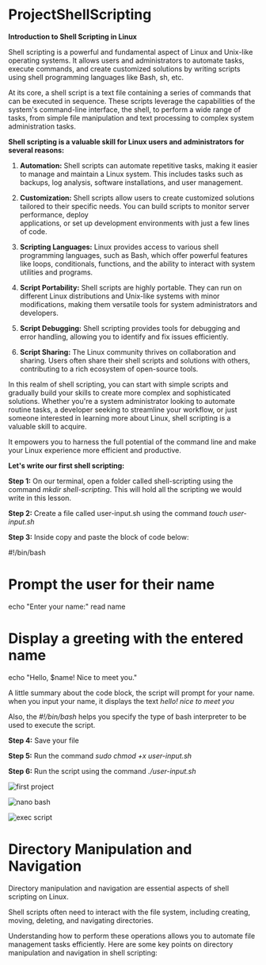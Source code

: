 # ProjectShellScripting

**Introduction to Shell Scripting in Linux**

Shell scripting is a powerful and fundamental aspect of Linux and Unix-like operating systems. 
It allows users and administrators to automate tasks, execute commands, and create customized solutions by writing scripts using shell programming languages like Bash, sh, etc.

At its core, a shell script is a text file containing a series of commands that can be executed in sequence. 
These scripts leverage the capabilities of the system's command-line interface, the shell, to perform a wide range of tasks, from simple file manipulation and text processing to complex system administration tasks.

**Shell scripting is a valuable skill for Linux users and administrators for several reasons:**

1. **Automation:** Shell scripts can automate repetitive tasks, making it easier to manage and maintain a Linux system.
   This includes tasks such as backups, log analysis, software installations, and user management.
   
2. **Customization:** Shell scripts allow users to create customized solutions tailored to their specific needs. You can build scripts to monitor server performance, deploy     
   applications, or set up development environments with just a few lines of code.

3. **Scripting Languages:** Linux provides access to various shell programming languages, such as Bash, which offer powerful features like loops, conditionals, functions, and the 
   ability to interact with system utilities and programs.

4. **Script Portability:** Shell scripts are highly portable. They can run on different Linux distributions and Unix-like systems with minor modifications, making them versatile tools 
   for system administrators and developers.

5. **Script Debugging:** Shell scripting provides tools for debugging and error handling, allowing you to identify and fix issues efficiently.

6. **Script Sharing:** The Linux community thrives on collaboration and sharing. Users often share their shell scripts and solutions with others, contributing to a rich ecosystem of 
   open-source tools.

In this realm of shell scripting, you can start with simple scripts and gradually build your skills to create more complex and sophisticated solutions. Whether you're a system administrator looking to automate routine tasks, a developer seeking to streamline your workflow, or just someone interested in learning more about Linux, shell scripting is a valuable skill to acquire. 

It empowers you to harness the full potential of the command line and make your Linux experience more efficient and productive.

**Let's write our first shell scripting:**

**Step 1:** On our terminal, open a folder called shell-scripting using the command *mkdir shell-scripting*. This will hold all the scripting we would write in this lesson.


**Step 2:** Create a file called user-input.sh using the command *touch user-input.sh*


**Step 3:** Inside copy and paste the block of code below: 


#!/bin/bash

# Prompt the user for their name
echo "Enter your name:"
read name

# Display a greeting with the entered name
echo "Hello, $name! Nice to meet you."

A little summary about the code block, the script will prompt for your name. when you input your name, it displays the text *hello! nice to meet you*

Also, the *#!/bin/bash* helps you specify the type of bash interpreter to be used to execute the script.

**Step 4:** Save your file

**Step 5:** Run the command *sudo chmod +x user-input.sh*

**Step 6:** Run the script using the command *./user-input.sh*

![first project](https://github.com/Ukdav/ProjectShellScripting/assets/139593350/f5b0cb53-884f-4b3e-b13d-42007cf8a933)

![nano bash](https://github.com/Ukdav/ProjectShellScripting/assets/139593350/71a2d5db-1732-43e9-acdd-94dc8af9c8fe)

![exec script](https://github.com/Ukdav/ProjectShellScripting/assets/139593350/5a2e0675-8207-44c3-bb2c-69374f0947b6)

# Directory Manipulation and Navigation

Directory manipulation and navigation are essential aspects of shell scripting on Linux. 

Shell scripts often need to interact with the file system, including creating, moving, deleting, and navigating directories. 

Understanding how to perform these operations allows you to automate file management tasks efficiently. Here are some key points on directory manipulation and navigation in shell scripting:













